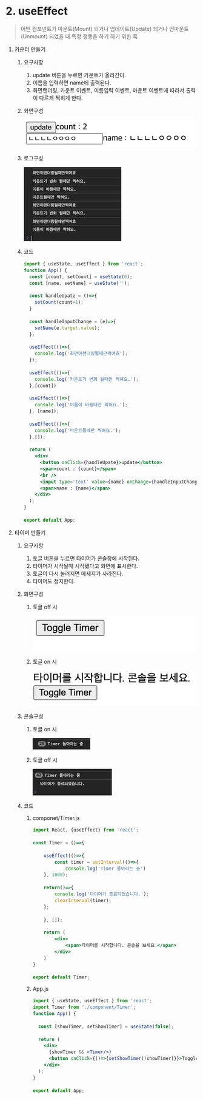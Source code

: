 # 2. useEffect

> 어떤 컴포넌트가 마운트(Mount) 되거나 업데이트(Update) 되거나 언마운트(Unmount) 되었을 때 특정 행동을 하기 하기 위한 훅
> 
1. 카운터 만들기
    1. 요구사항
        1. update 버튼을 누르면 카운트가 올라간다. 
        2. 이름을 입력하면 name에 출력된다.
        3. 화면랜더링, 카운트 이벤트, 이름입력 이벤트, 마운트 이벤트에 따라서 출력이 다르게 찍히게 한다.
    2. 화면구성
        
        ![image.png](2%20useEffect%20c24b8334b45d453fb6cfb24c36f14f59/image.png)
        
    3. 로그구성
        
        ![image.png](2%20useEffect%20c24b8334b45d453fb6cfb24c36f14f59/image%201.png)
        
    4. 코드
        
        ```jsx
        import { useState, useEffect } from 'react';
        function App() {
          const [count, setCount] = useState(0);
          const [name, setName] = useState('');
        
          const handleUpate = ()=>{
            setCount(count+1);
          }
        
          const handleInputChange = (e)=>{
            setName(e.target.value);
          };
        
          useEffect(()=>{
            console.log('화면이랜더링될때만찍여효');
          });
        
          useEffect(()=>{
            console.log('카운트가 변화 될때만 찍혀요.');
          },[count])
        
          useEffect(()=>{
            console.log('이름이 바뀔때만 찍혀요.');
          }, [name]);
        
          useEffect(()=>{
            console.log('마운트될때만 찍혀요.');
          },[]);
        
          return (
            <div>
              <button onClick={handleUpate}>update</button>
              <span>count : {count}</span>
              <br />
              <input type='text' value={name} onChange={handleInputChange}></input>
              <span>name : {name}</span>
            </div>
          );
        }
        
        export default App;
        
        ```
        
2. 타이머 만들기
    1. 요구사항
        1. 토글 버튼을 누르면 타이머가 콘솔창에 시작된다.
        2. 타이머가 시작될때 시작됐다고 화면에 표시한다.
        3. 토글이 다시 눌러지면 메세지가 사라진다.
        4. 타이머도 정지한다.
    2. 화면구성
        1. 토글 off 시
            
            ![image.png](2%20useEffect%20c24b8334b45d453fb6cfb24c36f14f59/image%202.png)
            
        2. 토글 on 시
            
            ![image.png](2%20useEffect%20c24b8334b45d453fb6cfb24c36f14f59/image%203.png)
            
    3. 콘솔구성
        1. 토글 on 시
            
            ![image.png](2%20useEffect%20c24b8334b45d453fb6cfb24c36f14f59/image%204.png)
            
        2. 토글 off 시
            
            ![image.png](2%20useEffect%20c24b8334b45d453fb6cfb24c36f14f59/image%205.png)
            
    4. 코드 
        1. componet/Timer.js
            
            ```jsx
            import React, {useEffect} from 'react';
            
            const Timer = ()=>{
            
            	useEffect(()=>{
            		const timer = setInterval(()=>{
            			console.log('Timer 돌아라는 중')
            	}, 1000);
            
            	return()=>{
            		console.log('타이머가 종료되었습니다.');
            		clearInterval(timer);
            	};
            
            	}, []);
            
            	return (
            		<div>
            			<span>타이머를 시작합니다. 콘솔을 보세요.</span>
            		</div>
            	)
            }
            
            export default Timer;
            ```
            
        2. App.js
            
            ```jsx
            import { useState, useEffect } from 'react';
            import Timer from './component/Timer';
            function App() {
              
              const [showTimer, setShowTimer] = useState(false);
            
              return (
                <div>
                  {showTimer && <Timer/>}
                  <button onClick={()=>{setShowTimer(!showTimer)}}>Toggle Timer</button>
                </div>
              );
            }
            
            export default App;
            
            ```